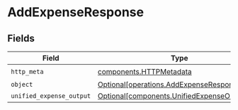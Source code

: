 # AddExpenseResponse


## Fields

| Field                                                                                            | Type                                                                                             | Required                                                                                         | Description                                                                                      |
| ------------------------------------------------------------------------------------------------ | ------------------------------------------------------------------------------------------------ | ------------------------------------------------------------------------------------------------ | ------------------------------------------------------------------------------------------------ |
| `http_meta`                                                                                      | [components.HTTPMetadata](../../models/components/httpmetadata.md)                               | :heavy_check_mark:                                                                               | N/A                                                                                              |
| `object`                                                                                         | [Optional[operations.AddExpenseResponseBody]](../../models/operations/addexpenseresponsebody.md) | :heavy_minus_sign:                                                                               | N/A                                                                                              |
| `unified_expense_output`                                                                         | [Optional[components.UnifiedExpenseOutput]](../../models/components/unifiedexpenseoutput.md)     | :heavy_minus_sign:                                                                               | N/A                                                                                              |
